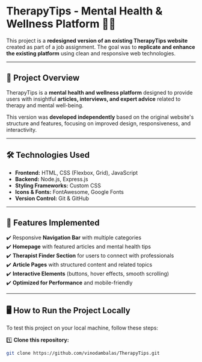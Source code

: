 # TherapyTips - Mental Health & Wellness Platform 🧠💙

This project is a **redesigned version of an existing TherapyTips website** created as part of a job assignment. The goal was to **replicate and enhance the existing platform** using clean and responsive web technologies.

---

## 🚀 **Project Overview**
TherapyTips is a **mental health and wellness platform** designed to provide users with insightful **articles, interviews, and expert advice** related to therapy and mental well-being.  

This version was **developed independently** based on the original website's structure and features, focusing on improved design, responsiveness, and interactivity.

---

## 🛠 **Technologies Used**
- **Frontend:** HTML, CSS (Flexbox, Grid), JavaScript  
- **Backend:** Node.js, Express.js   
- **Styling Frameworks:** Custom CSS  
- **Icons & Fonts:** FontAwesome, Google Fonts  
- **Version Control:** Git & GitHub  

---

## 🌟 **Features Implemented**
✔️ Responsive **Navigation Bar** with multiple categories  
✔️ **Homepage** with featured articles and mental health tips  
✔️ **Therapist Finder Section** for users to connect with professionals  
✔️ **Article Pages** with structured content and related topics  
✔️ **Interactive Elements** (buttons, hover effects, smooth scrolling)  
✔️ **Optimized for Performance** and mobile-friendly  

---

## 🖥 **How to Run the Project Locally**
To test this project on your local machine, follow these steps:

1️⃣ **Clone this repository:**
   ```sh
   git clone https://github.com/vinodambalas/TherapyTips.git
